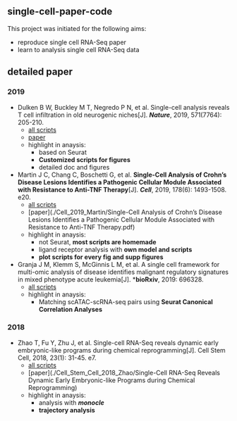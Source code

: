 ## single-cell-paper-code
This project was initiated for the following aims: 

* reproduce single cell RNA-Seq paper
* learn to analysis single cell RNA-Seq data

## detailed paper
### 2019
* Dulken B W, Buckley M T, Negredo P N, et al. Single-cell analysis reveals T cell infiltration in old neurogenic niches[J]. ***Nature***, 2019, 571(7764): 205-210.
    - [all scripts](./nature_2019_Dulken)
    - [paper](https://www.nature.com/articles/s41586-019-1362-5.pdf)
    - highlight in anaysis: 
        + based on Seurat
        + **Customized scripts for figures**
        + detailed doc and figures
* Martin J C, Chang C, Boschetti G, et al. **Single-Cell Analysis of Crohn’s Disease Lesions Identifies a Pathogenic Cellular Module Associated with Resistance to Anti-TNF Therapy**[J]. ***Cell***, 2019, 178(6): 1493-1508. e20.
    - [all scripts](./Cell_2019_Martin)
    - [paper](./Cell_2019_Martin/Single-Cell Analysis of Crohn’s Disease Lesions Identifies a Pathogenic Cellular Module Associated with Resistance to Anti-TNF Therapy.pdf)
    - highlight in anaysis: 
        + not Seurat, **most scripts are homemade**
        + ligand receptor analysis with **own model and scripts**
        + **plot scripts for every fig and supp figures**
* Granja J M, Klemm S, McGinnis L M, et al. A single cell framework for multi-omic analysis of disease identifies malignant regulatory signatures in mixed phenotype acute leukemia[J]. ***bioRxiv**, 2019: 696328.
    - [all scripts](./bioRxiv_2019_Granja)
    - highlight in anaysis: 
        + Matching scATAC-scRNA-seq pairs using **Seurat Canonical Correlation Analyses**

### 2018
* Zhao T, Fu Y, Zhu J, et al. Single-cell RNA-Seq reveals dynamic early embryonic-like programs during chemical reprogramming[J]. Cell Stem Cell, 2018, 23(1): 31-45. e7.
    - [all scripts](./Cell_Stem_Cell_2018_Zhao)
    - [paper](./Cell_Stem_Cell_2018_Zhao/Single-Cell RNA-Seq Reveals Dynamic Early Embryonic-like Programs during Chemical Reprogramming)
    - highlight in anaysis: 
        + analysis with ***monocle***
        + **trajectory analysis**
